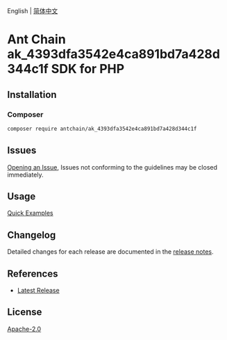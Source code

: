 English | [简体中文](README-CN.md)

# Ant Chain ak_4393dfa3542e4ca891bd7a428d344c1f SDK for PHP

## Installation

### Composer

```bash
composer require antchain/ak_4393dfa3542e4ca891bd7a428d344c1f
```

## Issues

[Opening an Issue](https://github.com/alipay/antchain-openapi-prod-sdk/issues/new), Issues not conforming to the guidelines may be closed immediately.

## Usage

[Quick Examples](https://github.com/alipay/antchain-openapi-prod-sdk/blob/master/docs/0-Examples-EN.md#quick-examples)

## Changelog

Detailed changes for each release are documented in the [release notes](./ChangeLog.txt).

## References

* [Latest Release](https://github.com/antchain-openapi-sdk-php)

## License

[Apache-2.0](http://www.apache.org/licenses/LICENSE-2.0)
